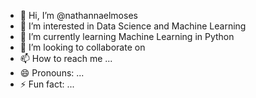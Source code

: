 - 👋 Hi, I’m @nathannaelmoses
- 👀 I’m interested in Data Science and Machine Learning
- 🌱 I’m currently learning Machine Learning in Python
- 💞️ I’m looking to collaborate on 
- 📫 How to reach me ...
- 😄 Pronouns: ...
- ⚡ Fun fact: ...

<!---
nathannaelmoses/nathannaelmoses is a ✨ special ✨ repository because its `README.md` (this file) appears on your GitHub profile.
You can click the Preview link to take a look at your changes.
--->
